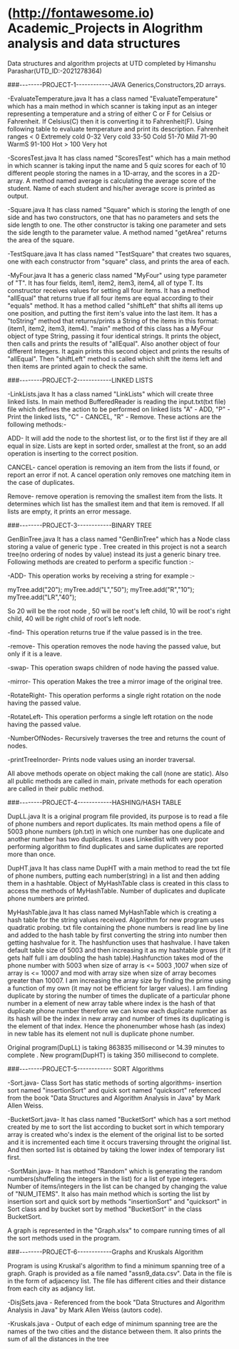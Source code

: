 # (http://fontawesome.io) Academic_Projects in Alogrithm analysis and data structures
Data structures and algorithm projects at UTD completed by Himanshu Parashar(UTD_ID:-2021278364)

###--------PROJECT-1------------JAVA Generics,Constructors,2D arrays.

-EvaluateTemperature.java
It has a class named "EvaluateTemperature" which has a main method in which scanner is taking input as an integer representing a temperature and a string of either C or F for Celsius or Fahrenheit. If Celsius(C) then it is converting it to Fahrenheit(F). Using following table to evaluate temperature and print its description.
    Fahrenheit ranges
     < 0   Extremely cold
    0-32   Very cold
    33-50  Cold
    51-70  Mild
    71-90  WarmS
    91-100 Hot
    > 100  Very hot

-ScoresTest.java
It has class named "ScoresTest" which has a main method in which scanner is taking input the name and 5 quiz scores for each of 10 different people storing the names in a 1D-array, and the scores in a 2D-array. A method named average is calculating the average score of the student. Name of each student and his/her average score is printed as output.

-Square.java
It has class named "Square" which is storing the length of one side and has two constructors, one that has no parameters and sets the side length to one. The other constructor is taking one parameter and sets the side length to the parameter value. A method named "getArea" returns the area of the square.

-TestSquare.java
It has class named "TestSquare" that creates two squares, one with each constructor from "square" class, and prints the area of each.

-MyFour.java
It has a generic class named "MyFour" using type parameter of "T". It has four fields, item1, item2, item3, item4, all of type T. Its constructor receives values for setting all four items. It has a method "allEqual" that returns true if all four items are equal according to their "equals" method. It has a method called "shiftLeft" that shifts all items up one position, and putting the first item's value into the last item. It has a "toString" method that returns/prints a String of the items in this format: (item1, item2, item3, item4).
"main" method of this class has a MyFour object of type String, passing it four identical strings. It prints the object, then calls and prints the results of "allEqual". Also another object of four different Integers. It again prints this second object and prints the results of "allEqual".  Then "shiftLeft" method is called which shift the items left and then items are printed again to check the same.


###--------PROJECT-2------------LINKED LISTS

-LinkLists.java
It has a class named "LinkLists" which will create three linked lists. In main method BufferedReader is reading the input.txt(txt file) file which defines the action to be performed on linked lists "A" - ADD, "P" - Print the linked lists, "C" - CANCEL, "R" - Remove. These actions are the following methods:-

ADD- It will add the node to the shortest list, or to the first list if they are all equal in size. Lists are kept in sorted order, smallest at the front, so an add operation is inserting to the correct position.

CANCEL- cancel operation is removing an item from the lists if found, or report an error if not. A cancel operation only removes one matching item in the case of duplicates.

Remove- remove operation is removing the smallest item from the lists. It determines which list has the smallest item and that item is removed. If all lists are empty, it prints an error message.


###--------PROJECT-3------------BINARY TREE

GenBinTree.java
It has a class named "GenBinTree" which has a Node class storing a value of generic type <T>. Tree created in this project is not a search tree(no ordering of nodes by value) instead its just a generic binary tree. Following methods are created to perform a specific function :-

-ADD- This operation works by receiving a string for example :-

myTree.add("20");
myTree.add("L","50");
myTree.add("R","10");
myTree.add("LR","40");

So 20 will be the root node , 50 will be root's left child, 10 will be root's right child, 40 will be right child of root's left node.

-find- This operation returns true if the value passed is in the tree.

-remove- This operation removes the node having the passed value, but only if it is a leave.

-swap- This operation swaps children of node having the passed value.

-mirror- This operation Makes the tree a mirror image of the original tree.

-RotateRight- This operation performs a single right rotation on the node having the passed value.

-RotateLeft- This operation performs a single left rotation on the node having the passed value.

-NumberOfNodes- Recursively traverses the tree and returns the count of nodes.

-printTreeInorder- Prints node values using an inorder traversal.

All above methods operate on object making the call (none are static). Also all public methods are called in main, private methods for each operation are called in their public method.


###--------PROJECT-4------------HASHING/HASH TABLE

DupLL.java
It is a original program file provided, its purpose is to read a file of phone numbers and report duplicates. Its main method opens a file of 5003 phone numbers (ph.txt) in which one number has one duplicate and another number has two duplicates. It uses Linkedlist with very poor performing algorithm to find duplicates and same duplicates are reported more than once.

DupHT.java
It has class name DupHT with a main method to read the txt file of phone numbers, putting each number(string) in a list and then adding them in a hashtable. Object of MyHashTable class is created in this class to access the methods of MyHashTable. Number of duplicates and duplicate phone numbers are printed.

MyHashTable.java
It has class named MyHashTable which is creating a hash table for the string values received. Algorithm for new program uses quadratic probing. txt file containing the phone numbers is read line by line and added to the hash table by first converting the string into number then getting hashvalue for it. The hashfunction uses that hashvalue. I have taken default table size of 5003 and then increasing it as my hashtable grows (if it gets half full i am doubling the hash table).Hashfunction takes mod of the phone number with 5003 when size of array is <= 5003 ,1007 when size of array is <= 10007 and mod with array size when size of array becomes greater than 10007.
I am increasing the array size by finding the prime using a function of my own (it may not be efficient for larger values). I am finding duplicate by storing the number of times the duplicate of a particular phone number in a element of new array table where index is the hash of that duplicate phone number therefore we can know each duplicate number as its hash will be the index in new array and number of times its duplicating is the element of that index.
Hence the phonenumber whose hash (as index) in new table has its element not null is duplicate phone number.

Original program(DupLL) is taking 863835 millisecond or 14.39 minutes to complete . New program(DupHT) is taking 350 millisecond to complete.


###--------PROJECT-5------------ SORT Algorithms

-Sort.java- Class Sort has static methods of sorting algorithms- insertion sort named "insertionSort" and quick sort named "quicksort" referenced from the book "Data Structures and Algorithm Analysis in Java" by Mark Allen Weiss.

-BucketSort.java- It has class named "BucketSort" which has a sort method created by me to sort the list according to bucket sort in which temporary array is created who's index is the element of the original list to be sorted and it is incremented each time it occurs traversing throught the original list. And then sorted list is obtained by taking the lower index of temporary list first.

-SortMain.java- It has method "Random" which is generating the random numbers(shuffeling the integers in the list) for a list of type integers. Number of items/integers in the list can be changed by changing the value of "NUM_ITEMS". It also has main method which is sorting the list by insertion sort and quick sort by methods "insertionSort" and "quicksort" in Sort class and by bucket sort by method "BucketSort" in the class BucketSort.

A graph is represented in the "Graph.xlsx" to compare running times of all the sort methods used in the program.


###--------PROJECT-6------------Graphs and Kruskals Algorithm

Program is using Kruskal's algorithm to find a minimum spanning tree of a graph. Graph is provided as a file named "assn9_data.csv". Data in the file is in the form of adjacency list. The file has different cities and their distance from each city as adjancy list.

-DisjSets.java - Referenced from the book "Data Structures and Algorithm Analysis in Java" by Mark Allen Weiss (autors code).

-Kruskals.java -  Output of each edge of minimum spanning tree are the names of the two cities and the distance between them. It also prints the sum of all the distances in the tree

